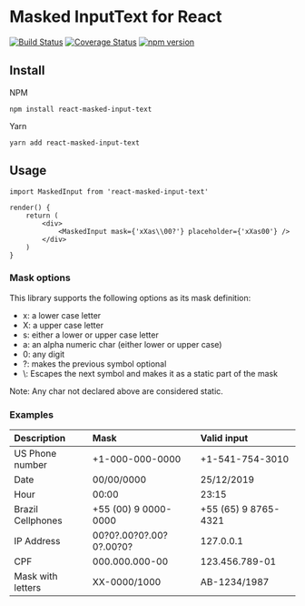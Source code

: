 # Masked InputText for React
[![Build Status](https://travis-ci.org/ProdutorAgro/react-native-masked-input-text.svg?branch=master)](https://travis-ci.org/ProdutorAgro/react-native-masked-input-text)
[![Coverage Status](https://coveralls.io/repos/github/ProdutorAgro/react-native-masked-input-text/badge.svg?branch=master)](https://coveralls.io/github/ProdutorAgro/react-native-masked-input-text?branch=master)
[![npm version](https://img.shields.io/npm/v/react-masked-input-text.svg)](https://www.npmjs.com/package/react-native-masked-input-text)
## Install
NPM
```
npm install react-masked-input-text 
```

Yarn
```
yarn add react-masked-input-text
```

## Usage

```tsx
import MaskedInput from 'react-masked-input-text'

render() {
    return (
        <div>
            <MaskedInput mask={'xXas\\00?'} placeholder={'xXas00'} />
        </div>
    )
}
```

### Mask options
This library supports the following options as its mask definition:

* x: a lower case letter
* X: a upper case letter
* s: either a lower or upper case letter
* a: an alpha numeric char (either lower or upper case)
* 0: any digit
* ?: makes the previous symbol optional
* \\: Escapes the next symbol and makes it as a static part of the mask

Note: Any char not declared above are considered static.

### Examples

| Description           | Mask                    | Valid input           |
|:----------------------|:------------------------|:----------------------|
| US Phone number       | +1-000-000-0000         |+1-541-754-3010        |
| Date                  | 00/00/0000              | 25/12/2019            |
| Hour                  | 00:00                   | 23:15                 |
| Brazil Cellphones     | +55 (00) 9 0000-0000    | +55 (65) 9 8765-4321  |
| IP Address            | 00?0?.00?0?.00?0?.00?0? | 127.0.0.1             |
| CPF                   | 000.000.000-00          | 123.456.789-01        |
| Mask with letters     | XX-0000/1000            | AB-1234/1987          |